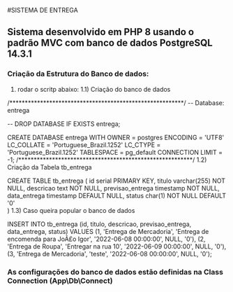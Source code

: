 #SISTEMA DE ENTREGA

## Sistema desenvolvido em PHP 8 usando o padrão MVC com banco de dados PostgreSQL 14.3.1
###  Criação da Estrutura do Banco de dados:
1) rodar o scritp abaixo:
1.1) Criação do banco de dados

/*********************************************************/
-- Database: entrega

-- DROP DATABASE IF EXISTS entrega;

CREATE DATABASE entrega
    WITH
    OWNER = postgres
    ENCODING = 'UTF8'
    LC_COLLATE = 'Portuguese_Brazil.1252'
    LC_CTYPE = 'Portuguese_Brazil.1252'
    TABLESPACE = pg_default
    CONNECTION LIMIT = -1;
/*********************************************************/
1.2) Criação da Tabela tb_entrega

CREATE TABLE tb_entrega (
  id serial PRIMARY KEY,
  titulo varchar(255) NOT NULL,
  descricao text   NOT NULL,
  previsao_entrega timestamp  NOT NULL,
  data_entrega timestamp  DEFAULT NULL,
  status char(1)  NOT NULL DEFAULT '0'  
)
1.3) Caso queira popular o banco de dados

INSERT INTO tb_entrega (id, titulo, descricao, previsao_entrega, data_entrega, status) VALUES
  (1, 'Entrega de Mercadoria', 'Entrega de encomenda para JoÃ£o Igor', '2022-06-08 00:00:00', NULL, '0'),
  (2, 'Entrega de Roupa', 'Entregar na rua 10', '2022-06-09 00:00:00', NULL, '0'),
  (3, 'Entrega de Mercadoria', 'teste', '2022-06-08 00:00:00', NULL, '0');


### As configurações do banco de dados estão definidas na Class Connection (App\Db\Connect)